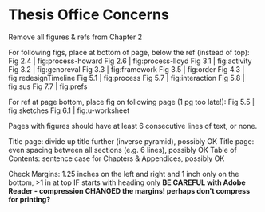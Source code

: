 # Thesis Office Concerns

Remove all figures & refs from Chapter 2

For following figs, place at bottom of page, below the ref (instead of top):
Fig 2.4 | fig:process-howard
Fig 2.6 | fig:process-lloyd
Fig 3.1 | fig:activity
Fig 3.2 | fig:genoreval
Fig 3.3 | fig:framework
Fig 3.5 | fig:order
Fig 4.3 | fig:redesignTimeline
Fig 5.1 | fig:process
Fig 5.7 | fig:interaction
Fig 5.8 | fig:sus
Fig 7.7 | fig:prefs

For ref at page bottom, place fig on following page (1 pg too late!):
Fig 5.5 | fig:sketches
Fig 6.1 | fig:u-worksheet

Pages with figures should have at least 6 consecutive lines of text, or none.

Title page: divide up title further (inverse pyramid), possibly OK
Title page: even spacing between all sections (e.g. 6 lines), possibly OK
Table of Contents: sentence case for Chapters & Appendices, possibly OK

Check Margins: 1.25 inches on the left and right and 1 inch only on the bottom, >1 in at top IF starts with heading only
**BE CAREFUL with Adobe Reader - compression CHANGED the margins! perhaps don't compress for printing?**
